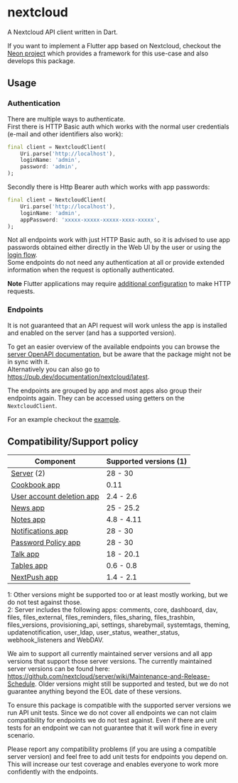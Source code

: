 # nextcloud

A Nextcloud API client written in Dart.

If you want to implement a Flutter app based on Nextcloud, checkout the [Neon project](https://github.com/nextcloud/neon) which provides a framework for this use-case and also develops this package.

## Usage

### Authentication

There are multiple ways to authenticate.  
First there is HTTP Basic auth which works with the normal user credentials (e-mail and other identifiers also work):
```dart
final client = NextcloudClient(
    Uri.parse('http://localhost'),
    loginName: 'admin',
    password: 'admin',
);
```

Secondly there is Http Bearer auth which works with app passwords:
```dart
final client = NextcloudClient(
    Uri.parse('http://localhost'),
    loginName: 'admin',
    appPassword: 'xxxxx-xxxxx-xxxxx-xxxx-xxxxx',
);
```

Not all endpoints work with just HTTP Basic auth, so it is advised to use app passwords obtained either directly in the Web UI by the user or using the [login flow](https://docs.nextcloud.com/server/latest/developer_manual/client_apis/LoginFlow/index.html#login-flow-v2).  
Some endpoints do not need any authentication at all or provide extended information when the request is optionally authenticated.

**Note**
Flutter applications may require [additional configuration](https://docs.flutter.dev/data-and-backend/networking#platform-notes) to make HTTP requests.


### Endpoints

It is not guaranteed that an API request will work unless the app is installed and enabled on the server (and has a supported version).  

To get an easier overview of the available endpoints you can browse the [server OpenAPI documentation](https://docs.nextcloud.com/server/latest/developer_manual/_static/openapi.html), but be aware that the package might not be in sync with it.  
Alternatively you can also go to https://pub.dev/documentation/nextcloud/latest.

The endpoints are grouped by app and most apps also group their endpoints again.
They can be accessed using getters on the `NextcloudClient`.

For an example checkout the [example](https://github.com/nextcloud/neon/blob/main/packages/nextcloud/example/example.dart).  

## Compatibility/Support policy

[Do not edit manually below]: #

| Component                                                                          | Supported versions (1) |
|------------------------------------------------------------------------------------|------------------------|
| [Server](https://github.com/nextcloud/server) (2)                                  | 28 - 30                |
| [Cookbook app](https://github.com/nextcloud/cookbook)                              | 0.11                   |
| [User account deletion app](https://framagit.org/framasoft/nextcloud/drop_account) | 2.4 - 2.6              |
| [News app](https://github.com/nextcloud/news)                                      | 25 - 25.2              |
| [Notes app](https://github.com/nextcloud/notes)                                    | 4.8 - 4.11             |
| [Notifications app](https://github.com/nextcloud/notifications)                    | 28 - 30                |
| [Password Policy app](https://github.com/nextcloud/password_policy)                | 28 - 30                |
| [Talk app](https://github.com/nextcloud/spreed)                                    | 18 - 20.1              |
| [Tables app](https://github.com/nextcloud/tables)                                  | 0.6 - 0.8              |
| [NextPush app](https://codeberg.org/NextPush/uppush)                               | 1.4 - 2.1              |

[Do not edit manually above]: #

1: Other versions might be supported too or at least mostly working, but we do not test against those.  
2: Server includes the following apps: comments, core, dashboard, dav, files, files_external, files_reminders, files_sharing, files_trashbin, files_versions, provisioning_api, settings, sharebymail, systemtags, theming, updatenotification, user_ldap, user_status, weather_status, webhook_listeners and WebDAV.  

We aim to support all currently maintained server versions and all app versions that support those server versions.
The currently maintained server versions can be found here: https://github.com/nextcloud/server/wiki/Maintenance-and-Release-Schedule.
Older versions might still be supported and tested, but we do not guarantee anything beyond the EOL date of these versions.

To ensure this package is compatible with the supported server versions we run API unit tests.
Since we do not cover all endpoints we can not claim compatibility for endpoints we do not test against.
Even if there are unit tests for an endpoint we can not guarantee that it will work fine in every scenario.

Please report any compatibility problems (if you are using a compatible server version) and feel free to add unit tests for endpoints you depend on.
This will increase our test coverage and enables everyone to work more confidently with the endpoints.

